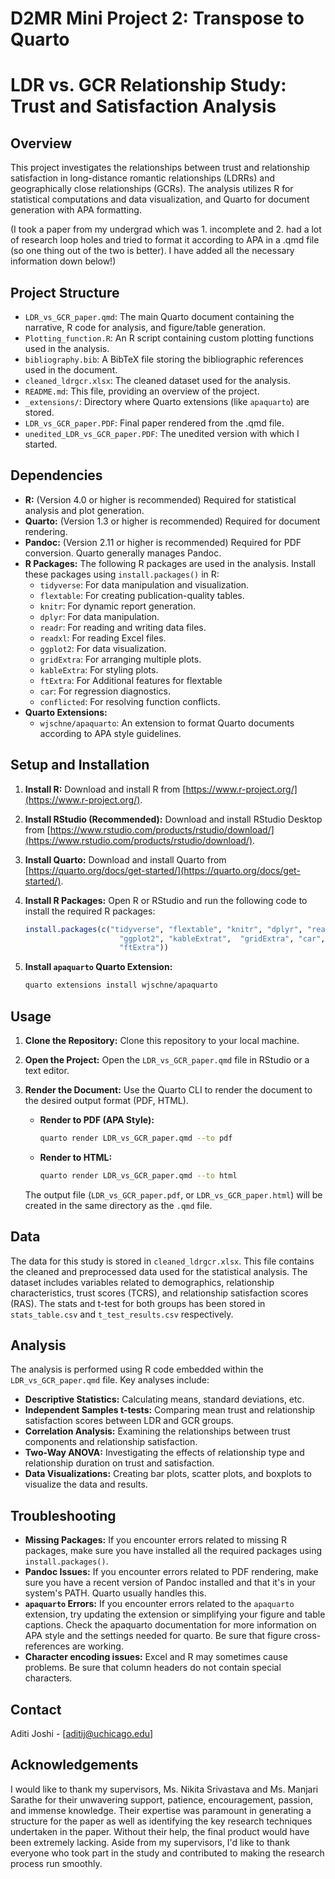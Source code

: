 # D2MR Mini Project 2: Transpose to Quarto 

# LDR vs. GCR Relationship Study: Trust and Satisfaction Analysis

## Overview

This project investigates the relationships between trust and relationship satisfaction in long-distance romantic relationships (LDRRs) and geographically close relationships (GCRs). The analysis utilizes R for statistical computations and data visualization, and Quarto for document generation with APA formatting.

(I took a paper from my undergrad which was 1. incomplete and 2. had a lot of research loop holes and tried to format it according to APA in a .qmd file (so one thing out of the two is better). I have added all the necessary information down below!)

## Project Structure

*   `LDR_vs_GCR_paper.qmd`: The main Quarto document containing the narrative, R code for analysis, and figure/table generation.
*   `Plotting_function.R`: An R script containing custom plotting functions used in the analysis.
*   `bibliography.bib`: A BibTeX file storing the bibliographic references used in the document.
*   `cleaned_ldrgcr.xlsx`: The cleaned dataset used for the analysis.
*   `README.md`: This file, providing an overview of the project.
*   `_extensions/`: Directory where Quarto extensions (like `apaquarto`) are stored.
*   `LDR_vs_GCR_paper.PDF`: Final paper rendered from the .qmd file.
*   `unedited_LDR_vs_GCR_paper.PDF`: The unedited version with which I started.

## Dependencies

*   **R:** (Version 4.0 or higher is recommended) Required for statistical analysis and plot generation.
*   **Quarto:** (Version 1.3 or higher is recommended)  Required for document rendering.
*   **Pandoc:** (Version 2.11 or higher is recommended) Required for PDF conversion.  Quarto generally manages Pandoc.
*   **R Packages:** The following R packages are used in the analysis. Install these packages using `install.packages()` in R:
    *   `tidyverse`: For data manipulation and visualization.
    *   `flextable`: For creating publication-quality tables.
    *   `knitr`: For dynamic report generation.
    *   `dplyr`: For data manipulation.
    *   `readr`: For reading and writing data files.
    *   `readxl`: For reading Excel files.
    *   `ggplot2`: For data visualization.
    *   `gridExtra`: For arranging multiple plots.
    *   `kableExtra`: For styling plots.
    *   `ftExtra`: For Additional features for flextable
    *   `car`: For regression diagnostics.
    *   `conflicted`: For resolving function conflicts.
*   **Quarto Extensions:**
    *   `wjschne/apaquarto`: An extension to format Quarto documents according to APA style guidelines.

## Setup and Installation

1.  **Install R:** Download and install R from [https://www.r-project.org/](https://www.r-project.org/).
2.  **Install RStudio (Recommended):** Download and install RStudio Desktop from [https://www.rstudio.com/products/rstudio/download/](https://www.rstudio.com/products/rstudio/download/).
3.  **Install Quarto:** Download and install Quarto from [https://quarto.org/docs/get-started/](https://quarto.org/docs/get-started/).
4.  **Install R Packages:** Open R or RStudio and run the following code to install the required R packages:

    ```R
    install.packages(c("tidyverse", "flextable", "knitr", "dplyr", "readr", "readxl",
                         "ggplot2", "kableExtrat",  "gridExtra", "car", "conflicted"
                         "ftExtra"))
    ```

5.  **Install `apaquarto` Quarto Extension:**
    ```bash
    quarto extensions install wjschne/apaquarto
    ```

## Usage

1.  **Clone the Repository:** Clone this repository to your local machine.
2.  **Open the Project:** Open the `LDR_vs_GCR_paper.qmd` file in RStudio or a text editor.
3.  **Render the Document:** Use the Quarto CLI to render the document to the desired output format (PDF, HTML).

    *   **Render to PDF (APA Style):**
        ```bash
        quarto render LDR_vs_GCR_paper.qmd --to pdf
        ```

    *   **Render to HTML:**
        ```bash
        quarto render LDR_vs_GCR_paper.qmd --to html
        ```

    The output file (`LDR_vs_GCR_paper.pdf`, or `LDR_vs_GCR_paper.html`) will be created in the same directory as the `.qmd` file.

## Data

The data for this study is stored in `cleaned_ldrgcr.xlsx`. This file contains the cleaned and preprocessed data used for the statistical analysis.  The dataset includes variables related to demographics, relationship characteristics, trust scores (TCRS), and relationship satisfaction scores (RAS). The stats and t-test for both groups has been stored in `stats_table.csv` and `t_test_results.csv` respectively.

## Analysis

The analysis is performed using R code embedded within the `LDR_vs_GCR_paper.qmd` file. Key analyses include:

*   **Descriptive Statistics:** Calculating means, standard deviations, etc.
*   **Independent Samples t-tests:** Comparing mean trust and relationship satisfaction scores between LDR and GCR groups.
*   **Correlation Analysis:** Examining the relationships between trust components and relationship satisfaction.
*   **Two-Way ANOVA:**  Investigating the effects of relationship type and relationship duration on trust and satisfaction.
*   **Data Visualizations:**  Creating bar plots, scatter plots, and boxplots to visualize the data and results.

## Troubleshooting

*   **Missing Packages:** If you encounter errors related to missing R packages, make sure you have installed all the required packages using `install.packages()`.
*   **Pandoc Issues:** If you encounter errors related to PDF rendering, make sure you have a recent version of Pandoc installed and that it's in your system's PATH. Quarto usually handles this.
*   **`apaquarto` Errors:** If you encounter errors related to the `apaquarto` extension, try updating the extension or simplifying your figure and table captions. Check the apaquarto documentation for more information on APA style and the settings needed for quarto.  Be sure that figure cross-references are working.
*   **Character encoding issues:** Excel and R may sometimes cause problems.  Be sure that column headers do not contain special characters.

## Contact

Aditi Joshi - [aditij@uchicago.edu]

## Acknowledgements

I would like to thank my supervisors, Ms. Nikita Srivastava and Ms. Manjari Sarathe for their unwavering support, patience, encouragement, passion, and immense knowledge. Their expertise was paramount in generating a structure for the paper as well as identifying the key research techniques undertaken in the paper. Without their help, the final product would have been extremely lacking. Aside from my supervisors, I'd like to thank everyone who took part in the study and contributed to making the research process run smoothly.
